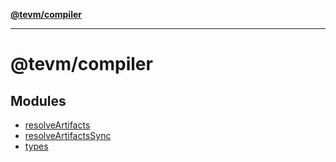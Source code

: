 [**@tevm/compiler**](README.md)

***

# @tevm/compiler

## Modules

- [resolveArtifacts](resolveArtifacts/README.md)
- [resolveArtifactsSync](resolveArtifactsSync/README.md)
- [types](types/README.md)

